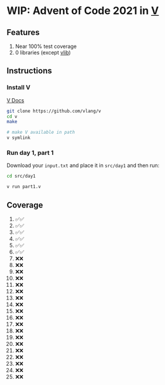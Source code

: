 # WIP: Advent of Code 2021 in [V](https://vlang.io/)

## Features

1. Near 100% test coverage
2. 0 libraries (except [vlib](https://modules.vlang.io/))

## Instructions

### Install V

[V Docs](https://github.com/vlang/v/blob/master/doc/docs.md)

```bash
git clone https://github.com/vlang/v
cd v
make

# make V available in path
v symlink
```

### Run day 1, part 1

Download your `input.txt` and place it in `src/day1` and then run:

```bash
cd src/day1

v run part1.v
```

## Coverage

1. ✅✅
2. ✅✅
3. ✅✅
4. ✅✅
5. ✅✅
6. ✅✅
7. ❌❌
8. ❌❌
9. ❌❌
10. ❌❌
11. ❌❌
12. ❌❌
13. ❌❌
14. ❌❌
15. ❌❌
16. ❌❌
17. ❌❌
18. ❌❌
19. ❌❌
20. ❌❌
21. ❌❌
22. ❌❌
23. ❌❌
24. ❌❌
25. ❌❌
